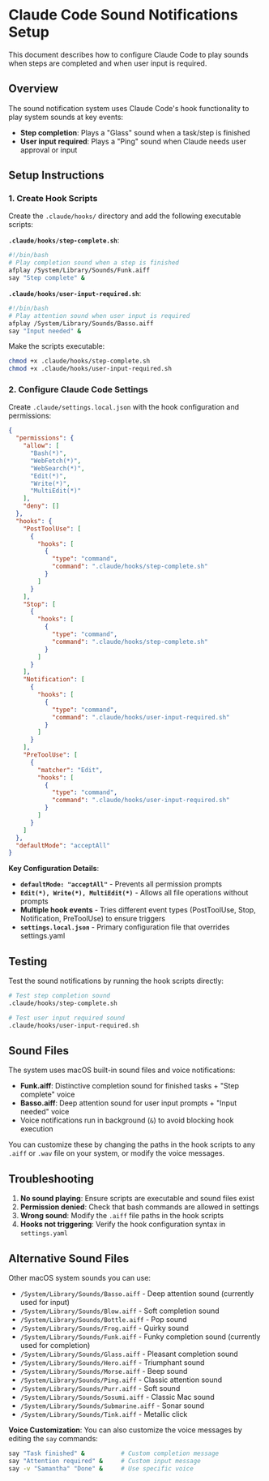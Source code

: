 # Claude Code Sound Notifications Setup

This document describes how to configure Claude Code to play sounds when steps are completed and when user input is required.

## Overview

The sound notification system uses Claude Code's hook functionality to play system sounds at key events:
- **Step completion**: Plays a "Glass" sound when a task/step is finished
- **User input required**: Plays a "Ping" sound when Claude needs user approval or input

## Setup Instructions

### 1. Create Hook Scripts

Create the `.claude/hooks/` directory and add the following executable scripts:

**`.claude/hooks/step-complete.sh`**:
```bash
#!/bin/bash
# Play completion sound when a step is finished
afplay /System/Library/Sounds/Funk.aiff
say "Step complete" &
```

**`.claude/hooks/user-input-required.sh`**:
```bash
#!/bin/bash
# Play attention sound when user input is required
afplay /System/Library/Sounds/Basso.aiff
say "Input needed" &
```

Make the scripts executable:
```bash
chmod +x .claude/hooks/step-complete.sh
chmod +x .claude/hooks/user-input-required.sh
```

### 2. Configure Claude Code Settings

Create `.claude/settings.local.json` with the hook configuration and permissions:

```json
{
  "permissions": {
    "allow": [
      "Bash(*)",
      "WebFetch(*)",
      "WebSearch(*)",
      "Edit(*)",
      "Write(*)",
      "MultiEdit(*)"
    ],
    "deny": []
  },
  "hooks": {
    "PostToolUse": [
      {
        "hooks": [
          {
            "type": "command",
            "command": ".claude/hooks/step-complete.sh"
          }
        ]
      }
    ],
    "Stop": [
      {
        "hooks": [
          {
            "type": "command",
            "command": ".claude/hooks/step-complete.sh"
          }
        ]
      }
    ],
    "Notification": [
      {
        "hooks": [
          {
            "type": "command",
            "command": ".claude/hooks/user-input-required.sh"
          }
        ]
      }
    ],
    "PreToolUse": [
      {
        "matcher": "Edit",
        "hooks": [
          {
            "type": "command",
            "command": ".claude/hooks/user-input-required.sh"
          }
        ]
      }
    ]
  },
  "defaultMode": "acceptAll"
}
```

**Key Configuration Details**:
- **`defaultMode: "acceptAll"`** - Prevents all permission prompts
- **`Edit(*), Write(*), MultiEdit(*)`** - Allows all file operations without prompts
- **Multiple hook events** - Tries different event types (PostToolUse, Stop, Notification, PreToolUse) to ensure triggers
- **`settings.local.json`** - Primary configuration file that overrides settings.yaml

## Testing

Test the sound notifications by running the hook scripts directly:

```bash
# Test step completion sound
.claude/hooks/step-complete.sh

# Test user input required sound
.claude/hooks/user-input-required.sh
```

## Sound Files

The system uses macOS built-in sound files and voice notifications:
- **Funk.aiff**: Distinctive completion sound for finished tasks + "Step complete" voice
- **Basso.aiff**: Deep attention sound for user input prompts + "Input needed" voice
- Voice notifications run in background (`&`) to avoid blocking hook execution

You can customize these by changing the paths in the hook scripts to any `.aiff` or `.wav` file on your system, or modify the voice messages.

## Troubleshooting

1. **No sound playing**: Ensure scripts are executable and sound files exist
2. **Permission denied**: Check that bash commands are allowed in settings
3. **Wrong sound**: Modify the `.aiff` file paths in the hook scripts
4. **Hooks not triggering**: Verify the hook configuration syntax in `settings.yaml`

## Alternative Sound Files

Other macOS system sounds you can use:
- `/System/Library/Sounds/Basso.aiff` - Deep attention sound (currently used for input)
- `/System/Library/Sounds/Blow.aiff` - Soft completion sound
- `/System/Library/Sounds/Bottle.aiff` - Pop sound
- `/System/Library/Sounds/Frog.aiff` - Quirky sound
- `/System/Library/Sounds/Funk.aiff` - Funky completion sound (currently used for completion)
- `/System/Library/Sounds/Glass.aiff` - Pleasant completion sound  
- `/System/Library/Sounds/Hero.aiff` - Triumphant sound
- `/System/Library/Sounds/Morse.aiff` - Beep sound
- `/System/Library/Sounds/Ping.aiff` - Classic attention sound
- `/System/Library/Sounds/Purr.aiff` - Soft sound
- `/System/Library/Sounds/Sosumi.aiff` - Classic Mac sound
- `/System/Library/Sounds/Submarine.aiff` - Sonar sound
- `/System/Library/Sounds/Tink.aiff` - Metallic click

**Voice Customization**:
You can also customize the voice messages by editing the `say` commands:
```bash
say "Task finished" &          # Custom completion message
say "Attention required" &     # Custom input message
say -v "Samantha" "Done" &     # Use specific voice
```